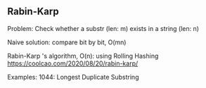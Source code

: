 ## Rabin-Karp
Problem: Check whether a substr (len: m) exists in a string (len: n)

Naive solution: compare bit by bit, O(mn)

Rabin-Karp 's algorithm, O(n): using Rolling Hashing https://coolcao.com/2020/08/20/rabin-karp/

Examples: 1044: Longest Duplicate Substring


